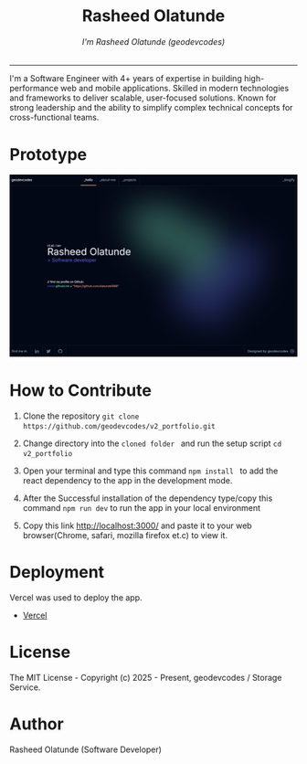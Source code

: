 <div align="center">
<h1>Rasheed Olatunde</h1>
<h6><i>I'm Rasheed Olatunde (geodevcodes)</i></h6>
<hr />
</div>

I'm a Software Engineer with 4+ years of expertise in building high-performance web and mobile applications. Skilled in modern technologies and frameworks to deliver scalable, user-focused solutions. Known for strong leadership and the ability to simplify complex technical concepts for cross-functional teams.

# Prototype

![Minion](public/portfolio.png)

# How to Contribute

1. Clone the repository
   `git clone https://github.com/geodevcodes/v2_portfolio.git`

2. Change directory into the `cloned folder ` and run the setup script
   `cd v2_portfolio`

3. Open your terminal and type this command `npm install ` to add the react dependency to the app in the development mode.

4. After the Successful installation of the dependency type/copy this command `npm run dev` to run the app in your local environment

5. Copy this link [http://localhost:3000/](http://localhost:3000/) and paste it to your web browser(Chrome, safari, mozilla firefox et.c) to view it.

# Deployment

Vercel was used to deploy the app.

- [Vercel](https://vercel.com/dashboard)

# License

The MIT License - Copyright (c) 2025 - Present, geodevcodes / Storage Service.

# Author

Rasheed Olatunde (Software Developer)

